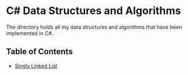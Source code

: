 # C# Data Structures and Algorithms

The directory holds all my data structures and algorithms that have been implemented in C#.

## Table of Contents
- [Singly Linked List](./LinkedList)